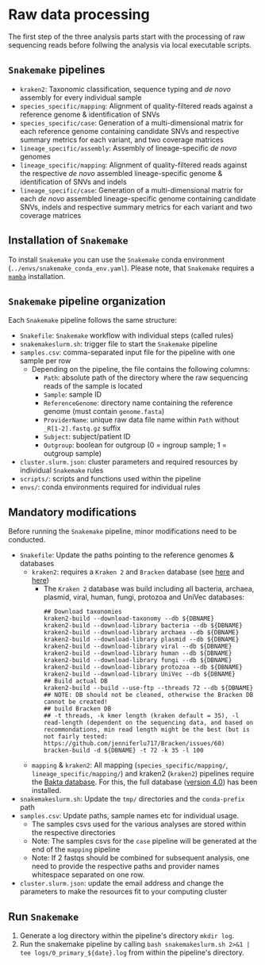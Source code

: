 # Raw data processing

The first step of the three analysis parts start with the processing of raw sequencing reads before follwing the analysis via local executable scripts. 

## `Snakemake` pipelines 

- `kraken2`: Taxonomic classification, sequence typing and *de novo* assembly for every individual sample
- `species_specific/mapping`: Alignment of quality-filtered reads against a reference genome & identification of SNVs
- `species_specific/case`: Generation of a multi-dimensional matrix for each reference genome containing candidate SNVs and respective summary metrics for each variant, and two coverage matrices
- `lineage_specific/assembly`: Assembly of lineage-specific *de novo* genomes
- `lineage_specific/mapping`: Alignment of quality-filtered reads against the respective *de novo* assembled lineage-specific genome & identification of SNVs and indels
- `lineage_specific/case`: Generation of a multi-dimensional matrix for each *de novo* assembled lineage-specific genome containing candidate SNVs, indels and respective summary metrics for each variant and two coverage matrices

## Installation of `Snakemake`

To install `Snakemake` you can use the `Snakemake` conda environment (`../envs/snakemake_conda_env.yaml`). Please note, that `Snakemake` requires a [`mamba`](https://mamba.readthedocs.io/en/latest/installation/mamba-installation.html) installation. 

## `Snakemake` pipeline organization

Each `Snakemake` pipeline follows the same structure:

- `Snakefile`: `Snakemake` workflow with individual steps (called rules)
- `snakemakeslurm.sh`: trigger file to start the `Snakemake` pipeline
- `samples.csv`: comma-separated input file for the pipeline with one sample per row
    - Depending on the pipeline, the file contains the following columns: 
        - `Path`: absolute path of the directory where the raw sequencing reads of the sample is located
        - `Sample`: sample ID 
        - `ReferenceGenome`: directory name containing the reference genome (must contain `genome.fasta`)
        - `ProviderName`: unique raw data file name within `Path` without `_R[1-2].fastq.gz` suffix
        - `Subject`: subject/patient ID
        - `Outgroup`: boolean for outgroup (0 = ingroup sample; 1 = outgroup sample)
- `cluster.slurm.json`: cluster parameters and required resources by individual `Snakemake` rules
- `scripts/`: scripts and functions used within the pipeline
- `envs/`: conda environments required for individual rules

## Mandatory modifications

Before running the `Snakemake` pipeline, minor modifications need to be conducted. 

- `Snakefile`: Update the paths pointing to the reference genomes & databases 
    - `kraken2`: requires a `Kraken 2` and `Bracken` database (see [here](https://github.com/DerrickWood/kraken2/wiki/Manual#kraken-2-databases) and [here](https://github.com/jenniferlu717/Bracken?tab=readme-ov-file#step-0-build-a-kraken-1krakenuniqkraken2-database))
        - The `Kraken 2` database was build including all bacteria, archaea, plasmid, viral, human, fungi, protozoa and UniVec databases:
            ```
            ## Download taxonomies
            kraken2-build --download-taxonomy --db ${DBNAME}
            kraken2-build --download-library bacteria --db ${DBNAME}
            kraken2-build --download-library archaea --db ${DBNAME}
            kraken2-build --download-library plasmid --db ${DBNAME}
            kraken2-build --download-library viral --db ${DBNAME}
            kraken2-build --download-library human --db ${DBNAME}
            kraken2-build --download-library fungi --db ${DBNAME}
            kraken2-build --download-library protozoa --db ${DBNAME}
            kraken2-build --download-library UniVec --db ${DBNAME}
            ## Build actual DB
            kraken2-build --build --use-ftp --threads 72 --db ${DBNAME}
            ## NOTE: DB should not be cleaned, otherwise the Bracken DB cannot be created!
            ## build Bracken DB
            ## -t threads, -k kmer length (kraken default = 35), -l read-length (dependent on the sequencing data, and based on recommondations, min read length might be the best (but is not fairly tested: https://github.com/jenniferlu717/Bracken/issues/60)
            bracken-build -d ${DBNAME} -t 72 -k 35 -l 100
            ```
    - `mapping` & `kraken2`: All mapping (`species_specific/mapping/`, `lineage_specific/mapping/`) and kraken2 (`kraken2`) pipelines require the [Bakta database](https://github.com/oschwengers/bakta?tab=readme-ov-file#database). For this, the full database ([version 4.0](https://zenodo.org/records/7025248)) has been installed.
- `snakemakeslurm.sh`: Update the `tmp/` directories and the `conda-prefix` path 
- `samples.csv`: Update paths, sample names etc for individual usage. 
    - The samples csvs used for the various analyses are stored within the respective directories
    - Note: The samples csvs for the `case` pipeline will be generated at the end of the `mapping` pipeline 
    - Note: If 2 fastqs should be combined for subsequent analysis, one need to provide the respective paths and provider names whitespace separated on one row. 
- `cluster.slurm.json`: update the email address and change the parameters to make the resources fit to your computing cluster

## Run `Snakemake`

1. Generate a log directory within the pipeline's directory `mkdir log`. 
2. Run the snakemake pipeline by calling `bash snakemakeslurm.sh 2>&1 | tee logs/0_primary_${date}.log` from within the pipeline's directory. 



